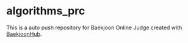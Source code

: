 # algorithms_prc
This is a auto push repository for Baekjoon Online Judge created with [BaekjoonHub](https://github.com/BaekjoonHub/BaekjoonHub).

